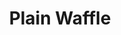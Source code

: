 ---
title: "Plain Waffle"
price: "$6.00"
category: "Breakfast"
img: "src/images/menu/burrito.jpg"
desc: "A plain waffle is never a wrong choice"
---